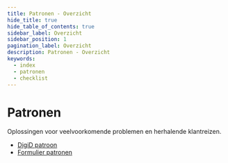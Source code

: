 ```yaml
---
title: Patronen - Overzicht
hide_title: true
hide_table_of_contents: true
sidebar_label: Overzicht
sidebar_position: 1
pagination_label: Overzicht
description: Patronen - Overzicht
keywords:
  - index
  - patronen
  - checklist
---
```


<!-- DEZE PAGINA ALS MDX MET MOOI DESIGN? -->

# Patronen

Oplossingen voor veelvoorkomende problemen en herhalende klantreizen.

- [DigiD patroon](02-digid.md)
- [Formulier patronen](03-formulieren/README.md)
